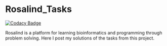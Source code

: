 # Rosalind_Tasks

[![Codacy Badge](https://api.codacy.com/project/badge/Grade/7dbcdde18fcc49caa9ddeec0eaff0d74)](https://www.codacy.com/app/elaygall/Rosalind_Tasks?utm_source=github.com&amp;utm_medium=referral&amp;utm_content=elaygall/Rosalind_Tasks&amp;utm_campaign=Badge_Grade)

Rosalind is a platform for learning bioinformatics and programming through problem solving.
Here I post my solutions of the tasks from this project.

